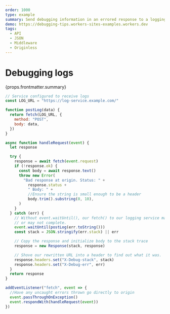 ```yaml
---
order: 1000
type: example
summary: Send debugging information in an errored response to a logging service.
demo: https://debugging-tips.workers-sites-examples.workers.dev
tags:
  - API
  - JSON
  - Middleware
  - Originless
---
```


# Debugging logs

<ContentColumn>
  <p>{props.frontmatter.summary}</p>
</ContentColumn>

```js
// Service configured to receive logs
const LOG_URL = "https://log-service.example.com/"

function postLog(data) {
  return fetch(LOG_URL, {
    method: "POST",
    body: data,
  })
}

async function handleRequest(event) {
  let response

  try {
    response = await fetch(event.request)
    if (!response.ok) {
      const body = await response.text()
      throw new Error(
        "Bad response at origin. Status: " +
          response.status +
          " Body: " +
          //Ensure the string is small enough to be a header
          body.trim().substring(0, 10),
      )
    }
  } catch (err) {
    // Without event.waitUntil(), our fetch() to our logging service may
    // or may not complete.
    event.waitUntil(postLog(err.toString()))
    const stack = JSON.stringify(err.stack) || err

    // Copy the response and initialize body to the stack trace
    response = new Response(stack, response)

    // Shove our rewritten URL into a header to find out what it was.
    response.headers.set("X-Debug-stack", stack)
    response.headers.set("X-Debug-err", err)
  }
  return response
}

addEventListener("fetch", event => {
  //Have any uncaught errors thrown go directly to origin
  event.passThroughOnException()
  event.respondWith(handleRequest(event))
})
```

<!-- ## Demo

<p><a href={props.frontmatter.demo}>Open demo</a></p>

<Demo src={props.frontmatter.demo} title={props.frontmatter.summary} height="395"/> -->
